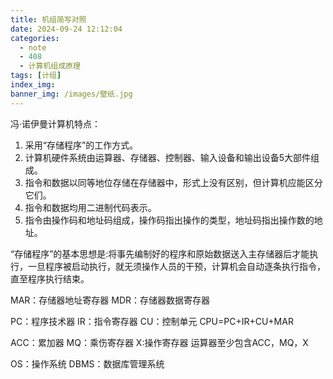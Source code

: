 ```yaml
---
title: 机组简写对照
date: 2024-09-24 12:12:04
categories:
  - note
  - 408
  - 计算机组成原理
tags: [计组]
index_img:
banner_img: /images/壁纸.jpg
---
```


冯·诺伊曼计算机特点：

1. 采用“存储程序”的工作方式。
2. 计算机硬件系统由运算器、存储器、控制器、输入设备和输出设备5大部件组成。
3. 指令和数据以同等地位存储在存储器中，形式上没有区别，但计算机应能区分它们。
4. 指令和数据均用二进制代码表示。
5. 指令由操作码和地址码组成，操作码指出操作的类型，地址码指出操作数的地址。

“存储程序”的基本思想是:将事先编制好的程序和原始数据送入主存储器后才能执行，一旦程序被启动执行，就无须操作人员的干预，计算机会自动逐条执行指令，直至程序执行结束。

MAR：存储器地址寄存器
MDR：存储器数据寄存器

PC：程序技术器
IR：指令寄存器
CU：控制单元
CPU=PC+IR+CU+MAR

ACC：累加器
MQ：乘伤寄存器
X:操作寄存器
运算器至少包含ACC，MQ，X

OS：操作系统
DBMS：数据库管理系统
